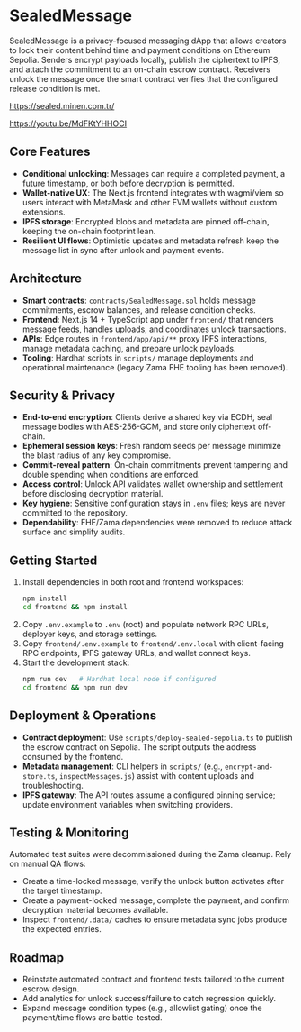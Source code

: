 # SealedMessage

SealedMessage is a privacy-focused messaging dApp that allows creators to lock their content behind time and payment conditions on Ethereum Sepolia. Senders encrypt payloads locally, publish the ciphertext to IPFS, and attach the commitment to an on-chain escrow contract. Receivers unlock the message once the smart contract verifies that the configured release condition is met.

https://sealed.minen.com.tr/

https://youtu.be/MdFKtYHHOCI

## Core Features
- **Conditional unlocking**: Messages can require a completed payment, a future timestamp, or both before decryption is permitted.
- **Wallet-native UX**: The Next.js frontend integrates with wagmi/viem so users interact with MetaMask and other EVM wallets without custom extensions.
- **IPFS storage**: Encrypted blobs and metadata are pinned off-chain, keeping the on-chain footprint lean.
- **Resilient UI flows**: Optimistic updates and metadata refresh keep the message list in sync after unlock and payment events.

## Architecture
- **Smart contracts**: `contracts/SealedMessage.sol` holds message commitments, escrow balances, and release condition checks.
- **Frontend**: Next.js 14 + TypeScript app under `frontend/` that renders message feeds, handles uploads, and coordinates unlock transactions.
- **APIs**: Edge routes in `frontend/app/api/**` proxy IPFS interactions, manage metadata caching, and prepare unlock payloads.
- **Tooling**: Hardhat scripts in `scripts/` manage deployments and operational maintenance (legacy Zama FHE tooling has been removed).

## Security & Privacy
- **End-to-end encryption**: Clients derive a shared key via ECDH, seal message bodies with AES-256-GCM, and store only ciphertext off-chain.
- **Ephemeral session keys**: Fresh random seeds per message minimize the blast radius of any key compromise.
- **Commit-reveal pattern**: On-chain commitments prevent tampering and double spending when conditions are enforced.
- **Access control**: Unlock API validates wallet ownership and settlement before disclosing decryption material.
- **Key hygiene**: Sensitive configuration stays in `.env` files; keys are never committed to the repository.
- **Dependability**: FHE/Zama dependencies were removed to reduce attack surface and simplify audits.

## Getting Started
1. Install dependencies in both root and frontend workspaces:
	```bash
	npm install
	cd frontend && npm install
	```
2. Copy `.env.example` to `.env` (root) and populate network RPC URLs, deployer keys, and storage settings.
3. Copy `frontend/.env.example` to `frontend/.env.local` with client-facing RPC endpoints, IPFS gateway URLs, and wallet connect keys.
4. Start the development stack:
	```bash
	npm run dev   # Hardhat local node if configured
	cd frontend && npm run dev
	```

## Deployment & Operations
- **Contract deployment**: Use `scripts/deploy-sealed-sepolia.ts` to publish the escrow contract on Sepolia. The script outputs the address consumed by the frontend.
- **Metadata management**: CLI helpers in `scripts/` (e.g., `encrypt-and-store.ts`, `inspectMessages.js`) assist with content uploads and troubleshooting.
- **IPFS gateway**: The API routes assume a configured pinning service; update environment variables when switching providers.

## Testing & Monitoring
Automated test suites were decommissioned during the Zama cleanup. Rely on manual QA flows:
- Create a time-locked message, verify the unlock button activates after the target timestamp.
- Create a payment-locked message, complete the payment, and confirm decryption material becomes available.
- Inspect `frontend/.data/` caches to ensure metadata sync jobs produce the expected entries.

## Roadmap
- Reinstate automated contract and frontend tests tailored to the current escrow design.
- Add analytics for unlock success/failure to catch regression quickly.
- Expand message condition types (e.g., allowlist gating) once the payment/time flows are battle-tested.


